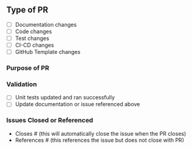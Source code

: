 ## Type of PR

- [ ] Documentation changes
- [ ] Code changes
- [ ] Test changes
- [ ] CI-CD changes
- [ ] GitHub Template changes

### Purpose of PR

### Validation
- [ ] Unit tests updated and ran successfully
- [ ] Update documentation or issue referenced above
 
### Issues Closed or Referenced

- Closes #<issue number> (this will automatically close the issue when the PR closes)
- References #<issue number> (this references the issue but does not close with PR)

 
